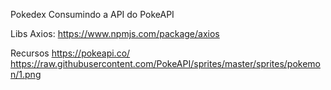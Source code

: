 Pokedex
Consumindo a API do PokeAPI

Libs
Axios: https://www.npmjs.com/package/axios

Recursos
https://pokeapi.co/
https://raw.githubusercontent.com/PokeAPI/sprites/master/sprites/pokemon/1.png